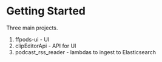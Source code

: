 # Getting Started
Three main projects. 
1. ffpods-ui - UI
2. clipEditorApi - API for UI
3. podcast_rss_reader - lambdas to ingest to Elasticsearch



